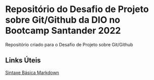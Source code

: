 # Repositório do Desafio de Projeto sobre Git/Github da DIO no Bootcamp Santander 2022
Repositório criado para o Desafio de Projeto sobre Git/Github

## Links Úteis
[Sintaxe Básica Markdown](https://www.markdownguide.org/basic-syntax)
